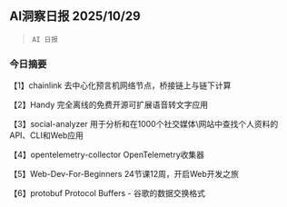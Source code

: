 ## AI洞察日报 2025/10/29

>  `AI 日报` 

### 今日摘要

【1】chainlink
去中心化预言机网络节点，桥接链上与链下计算

【2】Handy
完全离线的免费开源可扩展语音转文字应用

【3】social-analyzer
用于分析和在1000个社交媒体\网站中查找个人资料的API、CLI和Web应用

【4】opentelemetry-collector
OpenTelemetry收集器

【5】Web-Dev-For-Beginners
24节课12周，开启Web开发之旅

【6】protobuf
Protocol Buffers - 谷歌的数据交换格式

